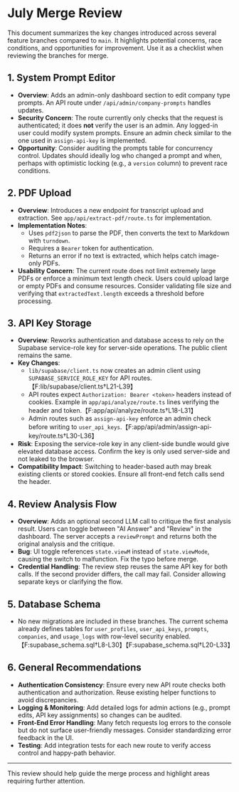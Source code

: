 # July Merge Review

This document summarizes the key changes introduced across several feature branches compared to `main`. It highlights potential concerns, race conditions, and opportunities for improvement. Use it as a checklist when reviewing the branches for merge.

## 1. System Prompt Editor
- **Overview**: Adds an admin-only dashboard section to edit company type prompts. An API route under `/api/admin/company-prompts` handles updates.
- **Security Concern**: The route currently only checks that the request is authenticated; it does **not** verify the user is an admin. Any logged-in user could modify system prompts. Ensure an admin check similar to the one used in `assign-api-key` is implemented.
- **Opportunity**: Consider auditing the prompts table for concurrency control. Updates should ideally log who changed a prompt and when, perhaps with optimistic locking (e.g., a `version` column) to prevent race conditions.

## 2. PDF Upload
- **Overview**: Introduces a new endpoint for transcript upload and extraction. See `app/api/extract-pdf/route.ts` for implementation.
- **Implementation Notes**:
  - Uses `pdf2json` to parse the PDF, then converts the text to Markdown with `turndown`.
  - Requires a `Bearer` token for authentication.
  - Returns an error if no text is extracted, which helps catch image-only PDFs.
- **Usability Concern**: The current route does not limit extremely large PDFs or enforce a minimum text length check. Users could upload large or empty PDFs and consume resources. Consider validating file size and verifying that `extractedText.length` exceeds a threshold before processing.

## 3. API Key Storage
- **Overview**: Reworks authentication and database access to rely on the Supabase service-role key for server-side operations. The public client remains the same.
- **Key Changes**:
  - `lib/supabase/client.ts` now creates an admin client using `SUPABASE_SERVICE_ROLE_KEY` for API routes.【F:lib/supabase/client.ts†L21-L39】
  - API routes expect `Authorization: Bearer <token>` headers instead of cookies. Example in `app/api/analyze/route.ts` lines verifying the header and token.【F:app/api/analyze/route.ts†L18-L31】
  - Admin routes such as `assign-api-key` enforce an admin check before writing to `user_api_keys`.【F:app/api/admin/assign-api-key/route.ts†L30-L36】
- **Risk**: Exposing the service-role key in any client-side bundle would give elevated database access. Confirm the key is only used server-side and not leaked to the browser.
- **Compatibility Impact**: Switching to header-based auth may break existing clients or stored cookies. Ensure all front-end fetch calls send the header.

## 4. Review Analysis Flow
- **Overview**: Adds an optional second LLM call to critique the first analysis result. Users can toggle between "AI Answer" and "Review" in the dashboard. The server accepts a `reviewPrompt` and returns both the original analysis and the critique.
- **Bug**: UI toggle references `state.viewM` instead of `state.viewMode`, causing the switch to malfunction. Fix the typo before merge.
- **Credential Handling**: The review step reuses the same API key for both calls. If the second provider differs, the call may fail. Consider allowing separate keys or clarifying the flow.

## 5. Database Schema
- No new migrations are included in these branches. The current schema already defines tables for `user_profiles`, `user_api_keys`, `prompts`, `companies`, and `usage_logs` with row-level security enabled.【F:supabase_schema.sql†L8-L30】【F:supabase_schema.sql†L20-L33】

## 6. General Recommendations
- **Authentication Consistency**: Ensure every new API route checks both authentication and authorization. Reuse existing helper functions to avoid discrepancies.
- **Logging & Monitoring**: Add detailed logs for admin actions (e.g., prompt edits, API key assignments) so changes can be audited.
- **Front-End Error Handling**: Many fetch requests log errors to the console but do not surface user-friendly messages. Consider standardizing error feedback in the UI.
- **Testing**: Add integration tests for each new route to verify access control and happy-path behavior.

---

This review should help guide the merge process and highlight areas requiring further attention.
